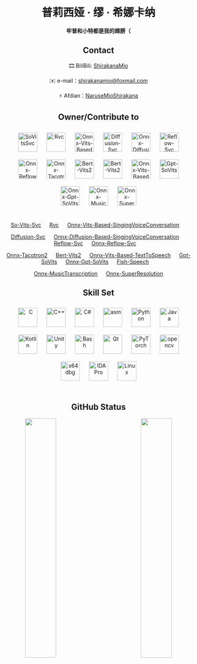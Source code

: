 # <div align="center">普莉西娅 · 缪 · 希娜卡纳</div>
<div align="center"><b>牢普和小特都是我的翅膀（</b></div>

## <div align="center">Contact</div>

<div align="center">

🎞️ BiliBili: [ShirakanaMio](https://space.bilibili.com/3546851926083970)

✉️ e-mail：shirakanamio@foxmail.com
  
⚡ Afdian：[NaruseMioShirakana](https://afdian.tv/a/NaruseMioShirakana)

</div>

## <div align="center">Owner/Contribute to</div>

<table>
  <tr>
      <div align="center">
        <a href="https://github.com/svc-develop-team/so-vits-svc" target="_blank"><img style="margin: 10px" src="https://avatars.githubusercontent.com/u/127122328?s=400&u=5395a98a4f945a3a50cb0cc96c2747505d190dbc&v=4" alt="SoVitsSvc" height="50" /></a> 
        <a href="https://github.com/RVC-Project/Retrieval-based-Voice-Conversion-WebUI" target="_blank"><img style="margin: 10px" src="https://avatars.githubusercontent.com/u/131328897?s=200&v=4" alt="Rvc" height="50" /></a> 
        <a href="https://github.com/NaruseMioShirakana/DragonianLib/blob/master/OnnxLibrary/SingingVoiceConversion/Modules/header/Models/VitsSvc.hpp" target="_blank"><img style="margin: 10px" src="https://avatars.githubusercontent.com/u/40709280?v=4" alt="Onnx-Vits-Based-SingingVoiceConversation" height="50" /></a> 
        <a href="https://github.com/CNChTu/Diffusion-SVC" target="_blank"><img style="margin: 10px" src="https://avatars.githubusercontent.com/u/36254426?v=4" alt="Diffusion-Svc" height="50" /></a> 
        <a href="https://github.com/NaruseMioShirakana/DragonianLib/blob/master/OnnxLibrary/SingingVoiceConversion/Modules/header/Models/DiffSvc.hpp" target="_blank"><img style="margin: 10px" src="https://avatars.githubusercontent.com/u/40709280?v=4" alt="Onnx-Diffusion-Based-SingingVoiceConversation" height="50" /></a> 
        <a href="https://github.com/CNChTu/Diffusion-SVC" target="_blank"><img style="margin: 10px" src="https://avatars.githubusercontent.com/u/36254426?v=4" alt="Reflow-Svc" height="50" /></a> 
        <a href="https://github.com/NaruseMioShirakana/DragonianLib/blob/master/OnnxLibrary/SingingVoiceConversion/Modules/header/Models/ReflowSvc.hpp" target="_blank"><img style="margin: 10px" src="https://avatars.githubusercontent.com/u/40709280?v=4" alt="Onnx-Reflow-Svc" height="50" /></a> 
        <a href="https://github.com/NaruseMioShirakana/DragonianVoice/blob/master/libtts/Modules/Models/header/Tacotron.hpp" target="_blank"><img style="margin: 10px" src="https://avatars.githubusercontent.com/u/40709280?v=4" alt="Onnx-Tacotron2" height="50" /></a> 
        <a href="https://github.com/fishaudio/Bert-VITS2" target="_blank"><img style="margin: 10px" src="https://avatars.githubusercontent.com/u/122017386" alt="Bert-Vits2" height="50" /></a> 
        <a href="https://github.com/fishaudio/fish-speech" target="_blank"><img style="margin: 10px" src="https://avatars.githubusercontent.com/u/122017386" alt="Bert-Vits2" height="50" /></a> 
        <a href="https://github.com/NaruseMioShirakana/DragonianLib/blob/master/OnnxLibrary/TextToSpeech/Modules/Models/Header/Vits.hpp" target="_blank"><img style="margin: 10px" src="https://avatars.githubusercontent.com/u/40709280?v=4" alt="Onnx-Vits-Based-TextToSpeech" height="50" /></a> 
        <a href="https://github.com/RVC-Boss/GPT-SoVITS" target="_blank"><img style="margin: 10px" src="https://avatars.githubusercontent.com/u/131328897?s=200&v=4" alt="Gpt-SoVits" height="50" /></a> 
        <a href="https://github.com/NaruseMioShirakana/DragonianLib/blob/master/OnnxLibrary/TextToSpeech/Modules/Models/Header/GPT-SoVits.hpp" target="_blank"><img style="margin: 10px" src="https://avatars.githubusercontent.com/u/40709280?v=4" alt="Onnx-Gpt-SoVits" height="50" /></a> 
        <a href="https://github.com/NaruseMioShirakana/DragonianLib/tree/master/OnnxLibrary/MusicTranscription" target="_blank"><img style="margin: 10px" src="https://avatars.githubusercontent.com/u/40709280?v=4" alt="Onnx-MusicTranscription" height="50" /></a> 
        <a href="https://github.com/NaruseMioShirakana/DragonianLib/tree/master/OnnxLibrary/SuperResolution" target="_blank"><img style="margin: 10px" src="https://avatars.githubusercontent.com/u/40709280?v=4" alt="Onnx-SuperResolution" height="50" /></a> 
      </div>
  </tr>
</table>

<div align="center">
  
[So-Vits-Svc](https://github.com/svc-develop-team/so-vits-svc) &emsp;
[Rvc](https://github.com/RVC-Project/Retrieval-based-Voice-Conversion-WebUI) &emsp;
[Onnx-Vits-Based-SingingVoiceConversation](https://github.com/NaruseMioShirakana/DragonianLib/blob/master/OnnxLibrary/SingingVoiceConversion/Modules/header/Models/VitsSvc.hpp) &emsp;

[Diffusion-Svc](https://github.com/CNChTu/Diffusion-SVC) &emsp;
[Onnx-Diffusion-Based-SingingVoiceConversation](https://github.com/NaruseMioShirakana/DragonianLib/blob/master/OnnxLibrary/SingingVoiceConversion/Modules/header/Models/DiffSvc.hpp) &emsp;
[Reflow-Svc](https://github.com/CNChTu/Diffusion-SVC) &emsp;
[Onnx-Reflow-Svc](https://github.com/NaruseMioShirakana/DragonianLib/blob/master/OnnxLibrary/SingingVoiceConversion/Modules/header/Models/ReflowSvc.hpp) &emsp;

[Onnx-Tacotron2](https://github.com/NaruseMioShirakana/DragonianVoice/blob/master/libtts/Modules/Models/header/Tacotron.hpp) &emsp;
[Bert-Vits2](https://github.com/fishaudio/Bert-VITS2) &emsp;
[Onnx-Vits-Based-TextToSpeech](https://github.com/NaruseMioShirakana/DragonianLib/blob/master/OnnxLibrary/TextToSpeech/Modules/Models/Header/Vits.hpp) &emsp;
[Gpt-SoVits](https://github.com/RVC-Boss/GPT-SoVITS) &emsp;
[Onnx-Gpt-SoVits](https://github.com/NaruseMioShirakana/DragonianLib/blob/master/OnnxLibrary/TextToSpeech/Modules/Models/Header/GPT-SoVits.hpp) &emsp;
[Fish-Speech](https://github.com/fishaudio/fish-speech) &emsp;

[Onnx-MusicTranscription](https://github.com/NaruseMioShirakana/DragonianLib/tree/master/OnnxLibrary/MusicTranscription) &emsp;
[Onnx-SuperResolution](https://github.com/NaruseMioShirakana/DragonianLib/tree/master/OnnxLibrary/SuperResolution)

</div>


## <div align="center">Skill Set </div>

<table>
  <tr>
      <div align="center">
        <a href="https://www.cprogramming.com/" target="_blank"><img style="margin: 10px" src="https://profilinator.rishav.dev/skills-assets/c-original.svg" alt="C" height="50" /></a> 
        <a href="https://www.cplusplus.com/" target="_blank"><img style="margin: 10px" src="https://profilinator.rishav.dev/skills-assets/cplusplus-original.svg" alt="C++" height="50" /></a>  
        <a href="https://docs.microsoft.com/en-us/dotnet/csharp/" target="_blank"><img style="margin: 10px" src="https://profilinator.rishav.dev/skills-assets/csharp-original.svg" alt="C#" height="50" /></a>  
        <img style="margin: 10px" src="https://github.com/get-icon/geticon/blob/master/icons/assembly.svg" alt="asm" height="50" />
        <a href="https://www.python.org/" target="_blank"><img style="margin: 10px" src="https://profilinator.rishav.dev/skills-assets/python-original.svg" alt="Python" height="50" /></a> 
        <a href="https://www.java.com/" target="_blank"><img style="margin: 10px" src="https://profilinator.rishav.dev/skills-assets/java-original-wordmark.svg" alt="Java" height="50" /></a>  
        <a href="https://kotlinlang.org/" target="_blank"><img style="margin: 10px" src="https://profilinator.rishav.dev/skills-assets/kotlinlang-icon.svg" alt="Kotlin" height="50" /></a>
        <a href="https://unity.com/" target="_blank"><img style="margin: 10px" src="https://profilinator.rishav.dev/skills-assets/unity.png" alt="Unity" height="50" /></a> 
        <a href="https://www.gnu.org/software/bash/" target="_blank"><img style="margin: 10px" src="https://profilinator.rishav.dev/skills-assets/gnu_bash-icon.svg" alt="Bash" height="50" /></a>
        <a href="https://www.qt.io/" target="_blank"><img style="margin: 10px" src="https://upload.wikimedia.org/wikipedia/commons/0/0b/Qt_logo_2016.svg" alt="Qt" height="50" /></a>
        <a href="https://pytorch.org/" target="_blank"><img style="margin: 10px" src="https://profilinator.rishav.dev/skills-assets/pytorch-icon.svg" alt="PyTorch" height="50" /></a>  
        <a href="https://opencv.org/" target="_blank"><img style="margin: 10px" src="https://www.vectorlogo.zone/logos/opencv/opencv-icon.svg" alt="opencv" height="50" /></a>
        <a href="https://github.com/x64dbg/x64dbg" target="_blank"><img style="margin: 10px" src="https://avatars.githubusercontent.com/u/7937360?s=48&v=4" alt="x64dbg" height="50" /></a>  
        <a href="https://hex-rays.com/" target="_blank"><img style="margin: 10px" src="https://s2.loli.net/2024/11/11/Db1mXGwurH4pcFK.jpg" alt="IDA Pro" height="50" /></a>  
        <a href="https://www.linux.org/" target="_blank"><img style="margin: 10px" src="https://profilinator.rishav.dev/skills-assets/linux-original.svg" alt="Linux" height="50" /></a>   
      </div>
  </tr>
</table>

## <div align="center">GitHub Status</div>

<div align="center" width="100%">
<img src="https://github-readme-stats.vercel.app/api?username=NaruseMioShirakana&show_icons=true&count_private=true&hide_border=true" align="left" width="40%"/>
<img src="https://github-readme-stats.vercel.app/api/top-langs/?username=NaruseMioShirakana&hide_border=true&layout=compact&count_private=true" align="right" width="40%" />
</div>


